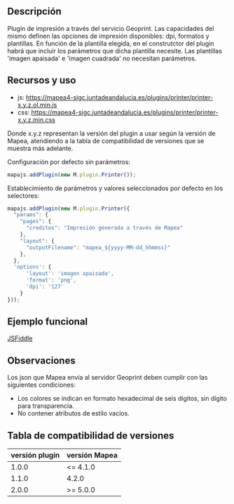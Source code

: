 ## Descripción

Plugin de impresión a través del servicio Geoprint. Las capacidades del mismo definen las opciones de impresión disponibles: dpi,
formatos y plantillas. En función de la plantilla elegida, en el construtctor del plugin habrá que incluir los parámetros que dicha
plantilla necesite. Las plantillas 'imagen apaisada' e 'imagen cuadrada' no necesitan parámetros.

## Recursos y uso

- js: https://mapea4-sigc.juntadeandalucia.es/plugins/printer/printer-x.y.z.ol.min.js
- css: https://mapea4-sigc.juntadeandalucia.es/plugins/printer/printer-x.y.z.min.css  

Donde x.y.z representan la versión del plugin a usar según la versión de Mapea, atendiendo a la tabla de compatibilidad de versiones que se muestra más adelante.  

Configuración por defecto sin parámetros:
```javascript
mapajs.addPlugin(new M.plugin.Printer());
```
Establecimiento de parámetros y valores seleccionados por defecto en los selectores:
```javascript
mapajs.addPlugin(new M.plugin.Printer({
  "params": {
    "pages": {
      "creditos": "Impresión generada a través de Mapea"
    },
    "layout": {
      "outputFilename": "mapea_${yyyy-MM-dd_hhmmss}"
    },
  },
  'options': {
      'layout': 'imagen apaisada',
      'format': 'png',
      'dpi': '127'
    }
}));
```

## Ejemplo funcional

[JSFiddle](http://jsfiddle.net/sigcJunta/b6d4hd53/)  

## Observaciones  
Los json que Mapea envía al servidor Geoprint deben cumplir con las siguientes condiciones:  
* Los colores se indican en formato hexadecimal de seis dígitos, sin dígito para transparencia.
* No contener atributos de estilo vacíos.  

## Tabla de compatibilidad de versiones   
versión plugin | versión Mapea |
--- | --- |
1.0.0 | <= 4.1.0
1.1.0 | 4.2.0
2.0.0 | >= 5.0.0
